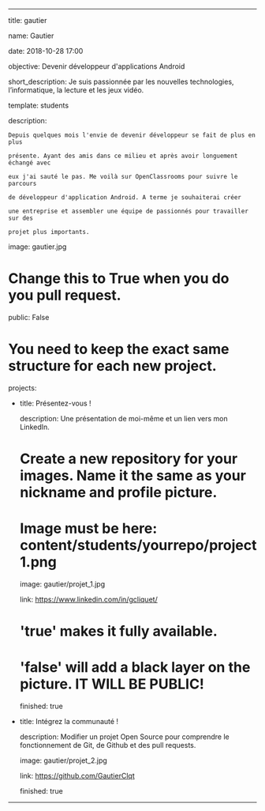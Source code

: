 ---

title: gautier

name: Gautier

date: 2018-10-28 17:00

objective: Devenir développeur d'applications Android

short_description: Je suis passionnée par les nouvelles technologies, l’informatique, la lecture et les jeux vidéo.

template: students

description:

    Depuis quelques mois l'envie de devenir développeur se fait de plus en plus
	
    présente. Ayant des amis dans ce milieu et après avoir longuement échangé avec
	
    eux j'ai sauté le pas. Me voilà sur OpenClassrooms pour suivre le parcours
	
    de développeur d'application Android. A terme je souhaiterai créer
	
	une entreprise et assembler une équipe de passionnés pour travailler sur des
	
	projet plus importants.
    
image: gautier.jpg

# Change this to True when you do you pull request.

public: False

# You need to keep the exact same structure for each new project.

projects:

  - title: Présentez-vous !

    description: Une présentation de moi-même et un lien vers mon LinkedIn.

    # Create a new repository for your images. Name it the same as your nickname and profile picture.

    # Image must be here: content/students/yourrepo/project1.png

    image: gautier/projet_1.jpg

    link: https://www.linkedin.com/in/gcliquet/

    # 'true' makes it fully available.

    # 'false' will add a black layer on the picture. IT WILL BE PUBLIC!

    finished: true

  - title: Intégrez la communauté !

    description: Modifier un projet Open Source pour comprendre le fonctionnement de Git, de Github et des pull requests. 

    image: gautier/projet_2.jpg

    link: https://github.com/GautierClqt

    finished: true

---